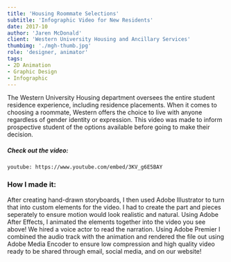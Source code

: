 ```yaml
---
title: 'Housing Roommate Selections'
subtitle: 'Infographic Video for New Residents'
date: 2017-10
author: 'Jaren McDonald'
client: 'Western University Housing and Ancillary Services'
thumbimg: './mgh-thumb.jpg'
role: 'designer, animator'
tags:
- 2D Animation
- Graphic Design
- Infographic
---
```


The Western University Housing department oversees the entire student residence experience, including residence placements. When it comes to choosing a roommate, Western offers the choice to live with anyone regardless of gender identity or expression. This video was made to inform prospective student of the options available before going to make their decision.

##### Check out the video:

`youtube: https://www.youtube.com/embed/3KV_g6E5BAY`

### How I made it:

After creating hand-drawn storyboards, I then used Adobe Illustrator to turn that into custom elements for the video. I had to create the part and pieces seperately to ensure motion would look realistic and natural. Using Adobe After Effects, I animated the elements together into the video you see above! We hired a voice actor to read the narration. Using Adobe Premier I combined the audio track with the animation and rendered the file out using Adobe Media Encoder to ensure low compression and high quality video ready to be shared through email, social media, and on our website!